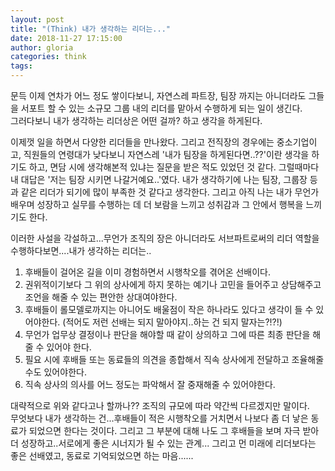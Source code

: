 ```yaml
---
layout: post
title: "(Think) 내가 생각하는 리더는..."
date: 2018-11-27 17:15:00
author: gloria
categories: think
tags: 
---
```


문득 이제 연차가 어느 정도 쌓이다보니, 자연스레 파트장, 팀장 까지는 아니더라도 그들을 서포트 할 수 있는 소규모 그룹 내의 리더를 맡아서 수행하게 되는 일이 생긴다.    
그러다보니 내가 생각하는 리더상은 어떤 걸까? 하고 생각을 하게된다.    

이제껏 일을 하면서 다양한 리더들을 만나왔다. 그리고 전직장의 경우에는 중소기업이고, 직원들의 연령대가 낮다보니 자연스레 '내가 팀장을 하게된다면..??'이란 생각을 하기도 하고, 면담 시에 생각해본적 있냐는 질문을 받은 적도 있었던 것 같다.
그럴때마다 내 대답은 '저는 팀장 시키면 나갈거예요..'였다. 내가 생각하기에 나는 팀장, 그룹장 등과 같은 리더가 되기에 많이 부족한 것 같다고 생각한다. 
그리고 아직 나는 내가 무언가 배우며 성장하고 실무를 수행하는 데 더 보람을 느끼고 성취감과 그 안에서 행복을 느끼기도 한다.

이러한 사설을 각설하고...무언가 조직의 장은 아니더라도 서브파트로써의 리더 역할을 수행하다보면....내가 생각하는 리더는..
1. 후배들이 걸어온 길을 이미 경험하면서 시행착오를 겪어온 선배이다.
2. 권위적이기보다 그 위의 상사에게 하지 못하는 예기나 고민을 들어주고 상담해주고 조언을 해줄 수 있는 편안한 상대여야한다. 
3. 후배들이 롤모델로까지는 아니어도 배울점이 작은 하나라도 있다고 생각이 들 수 있어야한다. (적어도 저런 선배는 되지 말아야지..하는 건 되지 말자는?!?!)
4. 무언가 업무상 결정이나 판단을 해야할 때 같이 상의하고 그에 따른 최종 판단을 해줄 수 있어야 한다.
5. 필요 시에 후배들 또는 동료들의 의견을 종합해서 직속 상사에게 전달하고 조율해줄 수도 있어야한다.
6. 직속 상사의 의사를 어느 정도는 파악해서 잘 중재해줄 수 있어야한다. 

대략적으로 위와 같다고나 할까나?? 조직의 규모에 따라 약간씩 다르겠지만 말이다.   
무엇보다 내가 생각하는 건...후배들이 적은 시행착오를 거치면서 나보다 좀 더 낳은 동료가 되었으면 한다는 것이다.  그리고 그 부분에 대해 나도 그 후배들을 보며 자극 받아 더 성장하고..서로에게 좋은 시너지가 될 수 있는 관계...
그리고 먼 미래에 리더보다는 좋은 선배였고, 동료로 기억되었으면 하는 마음......
